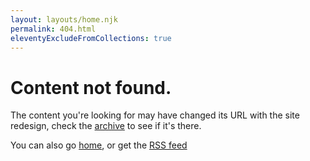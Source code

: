 ```yaml
---
layout: layouts/home.njk
permalink: 404.html
eleventyExcludeFromCollections: true
---
```

# Content not found.

The content you're looking for may have changed its URL with the site redesign, check the [archive](/archive) to see if it's there.

You can also go [home](/), or get the [RSS feed](/feed/feed.xml)
<!--

Read more: https://www.11ty.dev/docs/quicktips/not-found/

This will work for both GitHub pages and Netlify:

* https://help.github.com/articles/creating-a-custom-404-page-for-your-github-pages-site/
* https://www.netlify.com/docs/redirects/#custom-404

-->

